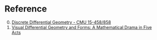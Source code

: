 # Reference

0. [Discrete Differential Geometry - CMU 15-458/858](https://www.youtube.com/playlist?list=PL9_jI1bdZmz0hIrNCMQW1YmZysAiIYSSS)
0. [Visual Differential Geometry and Forms: A Mathematical Drama in Five Acts](https://press.princeton.edu/books/hardcover/9780691203690/visual-differential-geometry-and-forms)

